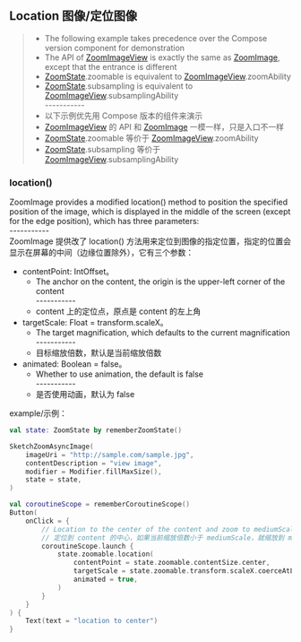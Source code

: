 ## Location 图像/定位图像

> * The following example takes precedence over the Compose version component for demonstration
> * The API of [ZoomImageView] is exactly the same as [ZoomImage], except that the entrance is
    different
> * [ZoomState].zoomable is equivalent to [ZoomImageView].zoomAbility
> * [ZoomState].subsampling is equivalent to [ZoomImageView].subsamplingAbility
    <br>-----------</br>
> * 以下示例优先用 Compose 版本的组件来演示
> * [ZoomImageView] 的 API 和 [ZoomImage] 一模一样，只是入口不一样
> * [ZoomState].zoomable 等价于 [ZoomImageView].zoomAbility
> * [ZoomState].subsampling 等价于 [ZoomImageView].subsamplingAbility

### location()

ZoomImage provides a modified location() method to position the specified position of the image,
which is displayed in the middle of the screen (except for the edge position), which has three
parameters:
<br>-----------</br>
ZoomImage 提供改了 location() 方法用来定位到图像的指定位置，指定的位置会显示在屏幕的中间（边缘位置除外），它有三个参数：

* contentPoint: IntOffset。
    * The anchor on the content, the origin is the upper-left corner of the content
      <br>-----------</br>
    * content 上的定位点，原点是 content 的左上角
* targetScale: Float = transform.scaleX。
    * The target magnification, which defaults to the current magnification
      <br>-----------</br>
    * 目标缩放倍数，默认是当前缩放倍数
* animated: Boolean = false。
    * Whether to use animation, the default is false
      <br>-----------</br>
    * 是否使用动画，默认为 false

example/示例：

```kotlin
val state: ZoomState by rememberZoomState()

SketchZoomAsyncImage(
    imageUri = "http://sample.com/sample.jpg",
    contentDescription = "view image",
    modifier = Modifier.fillMaxSize(),
    state = state,
)

val coroutineScope = rememberCoroutineScope()
Button(
    onClick = {
        // Location to the center of the content and zoom to mediumScale if the current zoom factor is less than MediumScale
        // 定位到 content 的中心，如果当前缩放倍数小于 mediumScale，就缩放到 mediumScale
        coroutineScope.launch {
            state.zoomable.location(
                contentPoint = state.zoomable.contentSize.center,
                targetScale = state.zoomable.transform.scaleX.coerceAtLeast(state.zoomable.mediumScale),
                animated = true,
            )
        }
    }
) {
    Text(text = "location to center")
}
```

[ZoomImageView]: ../../zoomimage-view/src/main/java/com/github/panpf/zoomimage/ZoomImageView.kt

[ZoomImage]: ../../zoomimage-compose/src/main/java/com/github/panpf/zoomimage/ZoomImage.kt

[ZoomState]: ../../zoomimage-compose/src/main/java/com/github/panpf/zoomimage/compose/ZoomState.kt
